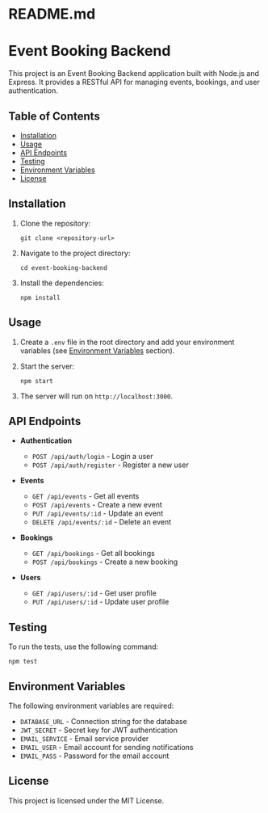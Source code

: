 # README.md

# Event Booking Backend

This project is an Event Booking Backend application built with Node.js and Express. It provides a RESTful API for managing events, bookings, and user authentication.

## Table of Contents

- [Installation](#installation)
- [Usage](#usage)
- [API Endpoints](#api-endpoints)
- [Testing](#testing)
- [Environment Variables](#environment-variables)
- [License](#license)

## Installation

1. Clone the repository:
   ```
   git clone <repository-url>
   ```

2. Navigate to the project directory:
   ```
   cd event-booking-backend
   ```

3. Install the dependencies:
   ```
   npm install
   ```

## Usage

1. Create a `.env` file in the root directory and add your environment variables (see [Environment Variables](#environment-variables) section).

2. Start the server:
   ```
   npm start
   ```

3. The server will run on `http://localhost:3000`.

## API Endpoints

- **Authentication**
  - `POST /api/auth/login` - Login a user
  - `POST /api/auth/register` - Register a new user

- **Events**
  - `GET /api/events` - Get all events
  - `POST /api/events` - Create a new event
  - `PUT /api/events/:id` - Update an event
  - `DELETE /api/events/:id` - Delete an event

- **Bookings**
  - `GET /api/bookings` - Get all bookings
  - `POST /api/bookings` - Create a new booking

- **Users**
  - `GET /api/users/:id` - Get user profile
  - `PUT /api/users/:id` - Update user profile

## Testing

To run the tests, use the following command:
```
npm test
```

## Environment Variables

The following environment variables are required:

- `DATABASE_URL` - Connection string for the database
- `JWT_SECRET` - Secret key for JWT authentication
- `EMAIL_SERVICE` - Email service provider
- `EMAIL_USER` - Email account for sending notifications
- `EMAIL_PASS` - Password for the email account

## License

This project is licensed under the MIT License.